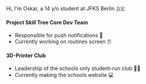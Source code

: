 Hi, I'm Oskar, a 14 y/o student at JFKS Berlin 🇩🇪
#### Project Skill Tree Core Dev Team
- Responsible for push notifications 🔔
- Currently working on routines screen ⏰
#### 3D-Printer Club
- Leadership of the schools only student-run club 👨‍💻
- Currently making the schools website 💻
<!---
SomeKiwi/SomeKiwi is a ✨ special ✨ repository because its `README.md` (this file) appears on your GitHub profile.
You can click the Preview link to take a look at your changes.
--->
